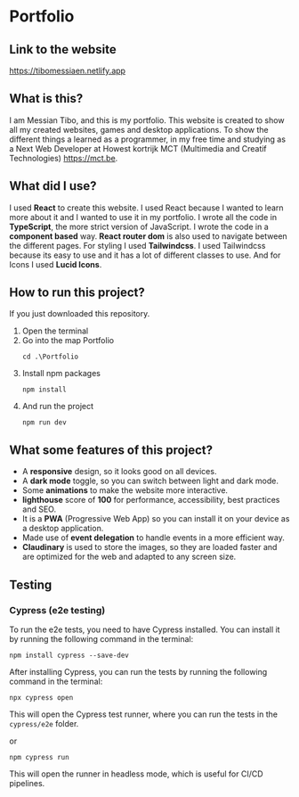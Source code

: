# Portfolio

## Link to the website

https://tibomessiaen.netlify.app

## What is this?

I am Messian Tibo, and this is my portfolio. This website is created to show all my created websites, games and desktop applications.
To show the different things a learned as a programmer, in my free time and studying as a Next Web Developer at Howest kortrijk MCT (Multimedia and Creatif Technologies) https://mct.be.

## What did I use?

I used **React** to create this website. I used React because I wanted to learn more about it and I wanted to use it in my portfolio.
I wrote all the code in **TypeScript**, the more strict version of JavaScript. I wrote the code in a **component based** way.
**React router dom** is also used to navigate between the different pages.
For styling I used **Tailwindcss**. I used Tailwindcss because its easy to use and it has a lot of different classes to use.
And for Icons I used **Lucid Icons**.

## How to run this project?

If you just downloaded this repository.

1. Open the terminal
2. Go into the map Portfolio
   ```shell
   cd .\Portfolio
   ```
3. Install npm packages
   ```shell
   npm install
   ```
4. And run the project
   ```shell
   npm run dev
   ```

## What some features of this project?

- A **responsive** design, so it looks good on all devices.
- A **dark mode** toggle, so you can switch between light and dark mode.
- Some **animations** to make the website more interactive.
- **lighthouse** score of **100** for performance, accessibility, best practices and SEO.
- It is a **PWA** (Progressive Web App) so you can install it on your device as a desktop application.
- Made use of **event delegation** to handle events in a more efficient way.
- **Claudinary** is used to store the images, so they are loaded faster and are optimized for the web and adapted to any screen size.

## Testing

### Cypress (e2e testing)

To run the e2e tests, you need to have Cypress installed. You can install it by running the following command in the terminal:

```shell
npm install cypress --save-dev
```

After installing Cypress, you can run the tests by running the following command in the terminal:

```shell
npx cypress open
```

This will open the Cypress test runner, where you can run the tests in the `cypress/e2e` folder.

or

```shell
npm cypress run
```

This will open the runner in headless mode, which is useful for CI/CD pipelines.
